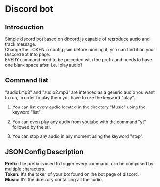 # Discord bot

## Introduction

Simple discord bot based on [discord.js](https://github.com/discordjs/discord.js)
capable of reproduce audio and track message.  
Change the TOKEN in config.json before running it, you can find it on your
Discord Bot Info page.  
EVERY command need to be preceded with the prefix and needs to have one blank
space after, i.e. !play audio1

## Command list

"audio1.mp3" and "audio2.mp3" are intended as a generic audio you want to run,
in order to play them you have to use the keyword "play".

1. You can list every audio located in the directory
"Music" using the keyword "list".

2. You can even play any audio from youtube with the command
"yt" followed by the url.
  
3. You can stop any audio in any moment using the keyword "stop".

## JSON Config Description

**Prefix**: the prefix is used to trigger every command,
can be composed by multiple characters.  
**Token:** It's the token of your bot found on the bot page of discord.  
**Music:** It's the directory containing all the audio.
